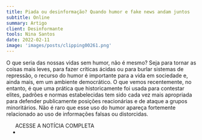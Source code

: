 ```yaml
---
title: Piada ou desinformação? Quando humor e fake news andam juntos  
subtitle: Online
summary: Artigo
client: Desinformante
tools: Nina Santos
date: 2022-02-11
image: 'images/posts/clipping00261.png'
---
```


O que seria das nossas vidas sem humor, não é mesmo? Seja para tornar as coisas mais leves, para fazer críticas ácidas ou para burlar sistemas de repressão, o recurso do humor é importante para a vida em sociedade e, ainda mais, em um ambiente democrático. O que vemos recentemente, no entanto, é que uma prática que historicamente foi usada para contestar elites, padrões e normas estabelecidas tem sido cada vez mais apropriada para defender publicamente posições reacionárias e de ataque a grupos minoritários. Não é raro que esse uso do humor apareça fortemente relacionado ao uso de informações falsas ou distorcidas.

<div class="post__share"><ul class="share__list list-reset">ACESSE A NOTÍCIA COMPLETA<li class="share__item" style="margin-left: 10px"><a class="share__link share__facebook" style="background: #fa5657" href="https://desinformante.com.br/piada-ou-desinformacao-quando-humor-e-fake-news-podem-andar-juntos/
onclick=window.open(this.href, 'pop-up', 'left=20,top=20,width=500,height=500,toolbar=1,resizable=0'); return false;" title="Link" rel="nofollow"><i class="fa-solid fa-link"></i></a></li></ul></div>
<!-- <div class="gallery-box"><div class="gallery"><img src="/clipping/images/example-1.jpg" loading="lazy" alt="Project"><img src="/clipping/images/example-2.jpg" loading="lazy" alt="Project"></div><em>Gallery / <a href="https://www.freepik.com/" target="_blank">Freepic</a></em></div> -->
